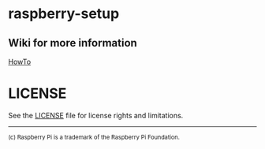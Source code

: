 # raspberry-setup

## Wiki for more information
[HowTo](https://github.com/StMaHa/raspberry-setup/wiki)

# LICENSE

See the [LICENSE](LICENSE.md) file for license rights and limitations.

----
<sup>(c) Raspberry Pi is a trademark of the Raspberry Pi Foundation.</sup>
